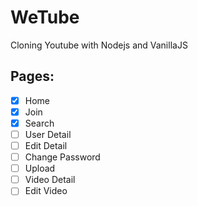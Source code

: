 # WeTube

Cloning Youtube with Nodejs and VanillaJS

## Pages:

- [x] Home
- [x] Join
- [x] Search
- [ ] User Detail
- [ ] Edit Detail
- [ ] Change Password
- [ ] Upload
- [ ] Video Detail
- [ ] Edit Video
